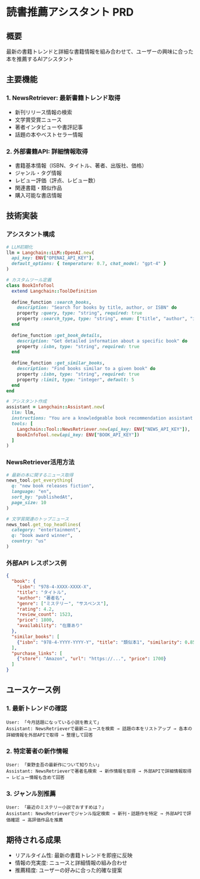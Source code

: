 # 読書推薦アシスタント PRD

## 概要
最新の書籍トレンドと詳細な書籍情報を組み合わせて、ユーザーの興味に合った本を推薦するAIアシスタント

## 主要機能

### 1. NewsRetriever: 最新書籍トレンド取得
- 新刊リリース情報の検索
- 文学賞受賞ニュース
- 著者インタビューや書評記事
- 話題の本やベストセラー情報

### 2. 外部書籍API: 詳細情報取得
- 書籍基本情報（ISBN、タイトル、著者、出版社、価格）
- ジャンル・タグ情報
- レビュー評価（評点、レビュー数）
- 関連書籍・類似作品
- 購入可能な書店情報

## 技術実装

### アシスタント構成
```ruby
# LLM初期化
llm = Langchain::LLM::OpenAI.new(
  api_key: ENV["OPENAI_API_KEY"],
  default_options: { temperature: 0.7, chat_model: "gpt-4" }
)

# カスタムツール定義
class BookInfoTool
  extend Langchain::ToolDefinition
  
  define_function :search_books,
    description: "Search for books by title, author, or ISBN" do
    property :query, type: "string", required: true
    property :search_type, type: "string", enum: ["title", "author", "isbn"]
  end
  
  define_function :get_book_details,
    description: "Get detailed information about a specific book" do
    property :isbn, type: "string", required: true
  end
  
  define_function :get_similar_books,
    description: "Find books similar to a given book" do
    property :isbn, type: "string", required: true
    property :limit, type: "integer", default: 5
  end
end

# アシスタント作成
assistant = Langchain::Assistant.new(
  llm: llm,
  instructions: "You are a knowledgeable book recommendation assistant...",
  tools: [
    Langchain::Tool::NewsRetriever.new(api_key: ENV["NEWS_API_KEY"]),
    BookInfoTool.new(api_key: ENV["BOOK_API_KEY"])
  ]
)
```

### NewsRetriever活用方法
```ruby
# 最新の本に関するニュース取得
news_tool.get_everything(
  q: "new book releases fiction",
  language: "en",
  sort_by: "publishedAt",
  page_size: 10
)

# 文学賞関連のトップニュース
news_tool.get_top_headlines(
  category: "entertainment",
  q: "book award winner",
  country: "us"
)
```

### 外部API レスポンス例
```json
{
  "book": {
    "isbn": "978-4-XXXX-XXXX-X",
    "title": "タイトル",
    "author": "著者名",
    "genre": ["ミステリー", "サスペンス"],
    "rating": 4.2,
    "review_count": 1523,
    "price": 1800,
    "availability": "在庫あり"
  },
  "similar_books": [
    {"isbn": "978-4-YYYY-YYYY-Y", "title": "類似本1", "similarity": 0.85}
  ],
  "purchase_links": [
    {"store": "Amazon", "url": "https://...", "price": 1700}
  ]
}
```

## ユースケース例

### 1. 最新トレンドの確認
```
User: 「今月話題になっている小説を教えて」
Assistant: NewsRetrieverで最新ニュースを検索 → 話題の本をリストアップ → 各本の詳細情報を外部APIで取得 → 整理して回答
```

### 2. 特定著者の新作情報
```
User: 「東野圭吾の最新作について知りたい」
Assistant: NewsRetrieverで著者名検索 → 新作情報を取得 → 外部APIで詳細情報取得 → レビュー情報も含めて回答
```

### 3. ジャンル別推薦
```
User: 「最近のミステリー小説でおすすめは？」
Assistant: NewsRetrieverでジャンル指定検索 → 新刊・話題作を特定 → 外部APIで評価確認 → 高評価作品を推薦
```

## 期待される成果
- リアルタイム性: 最新の書籍トレンドを即座に反映
- 情報の充実度: ニュースと詳細情報の組み合わせ
- 推薦精度: ユーザーの好みに合った的確な提案